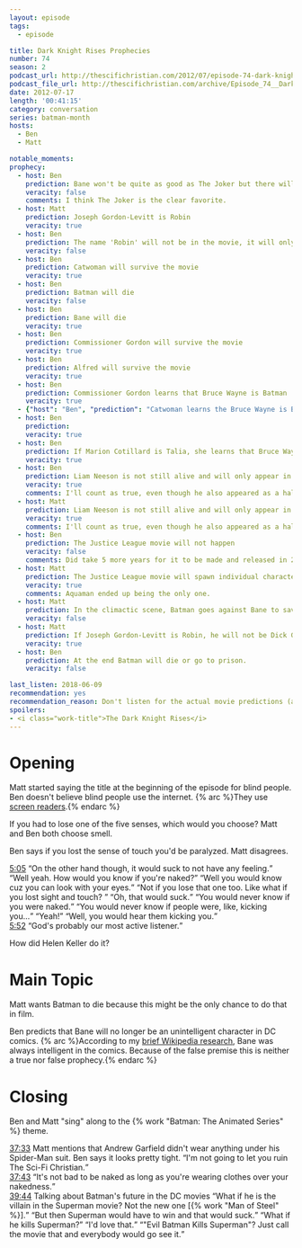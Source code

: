 ```yaml
---
layout: episode
tags:
  - episode

title: Dark Knight Rises Prophecies
number: 74
season: 2
podcast_url: http://thescifichristian.com/2012/07/episode-74-dark-knight-rises-prophecies/
podcast_file_url: http://thescifichristian.com/archive/Episode_74__Dark_Knight_Rises_Prophe.mp3
date: 2012-07-17
length: '00:41:15'
category: conversation
series: batman-month
hosts:
  - Ben
  - Matt

notable_moments:
prophecy:
  - host: Ben
    prediction: Bane won't be quite as good as The Joker but there will be substantial internet debate about it.
    veracity: false
    comments: I think The Joker is the clear favorite.
  - host: Matt
    prediction: Joseph Gordon-Levitt is Robin
    veracity: true
  - host: Ben
    prediction: The name 'Robin' will not be in the movie, it will only be hinted that Joseph Gordon-Levitt was a Robin-type character.
    veracity: false
  - host: Ben
    prediction: Catwoman will survive the movie
    veracity: true
  - host: Ben
    prediction: Batman will die
    veracity: false
  - host: Ben
    prediction: Bane will die
    veracity: true
  - host: Ben
    prediction: Commissioner Gordon will survive the movie
    veracity: true
  - host: Ben
    prediction: Alfred will survive the movie
    veracity: true
  - host: Ben
    prediction: Commissioner Gordon learns that Bruce Wayne is Batman
    veracity: true
  - {"host": "Ben", "prediction": "Catwoman learns the Bruce Wayne is Batman", "veracity": true, "comments": ""}
  - host: Ben
    prediction: 
    veracity: true
  - host: Ben
    prediction: If Marion Cotillard is Talia, she learns that Bruce Wayne is Batman
    veracity: true
  - host: Ben
    prediction: Liam Neeson is not still alive and will only appear in flashbacks.
    veracity: true
    comments: I'll count as true, even though he also appeared as a hallucination.
  - host: Matt
    prediction: Liam Neeson is not still alive and will only appear in flashbacks.
    veracity: true
    comments: I'll count as true, even though he also appeared as a hallucination.
  - host: Ben
    prediction: The Justice League movie will not happen
    veracity: false
    comments: Did take 5 more years for it to be made and released in 2017
  - host: Matt
    prediction: The Justice League movie will spawn individual character movies
    veracity: true
    comments: Aquaman ended up being the only one.
  - host: Matt
    prediction: In the climactic scene, Batman goes against Bane to save someone and they both die.
    veracity: false
  - host: Matt
    prediction: If Joseph Gordon-Levitt is Robin, he will not be Dick Grayson or any of the existing Robins.
    veracity: true
  - host: Ben
    prediction: At the end Batman will die or go to prison.
    veracity: false

last_listen: 2018-06-09
recommendation: yes
recommendation_reason: Don't listen for the actual movie predictions (although those are fun), listen for the zaniness. 
spoilers: 
- <i class="work-title">The Dark Knight Rises</i>
---
```

# Opening
Matt started saying the title at the beginning of the episode for blind people. Ben doesn't believe blind people use the internet. {% arc %}They use <a href="https://en.m.wikipedia.org/wiki/Screen_reader">screen readers</a>.{% endarc %}

If you had to lose one of the five senses, which would you choose? Matt and Ben both choose smell. 

Ben says if you lost the sense of touch you'd be paralyzed. Matt disagrees. 

<div class="quote">
  <a class="timestamp tag is-medium is-rounded is-primary" href="http://thescifichristian.com/2012/07/episode-74-dark-knight-rises-prophecies/#t=5:05">5:05</a>
  <span class="quote-context is-size-6"></span>
  <q class="matt">On the other hand though, it would suck to not have any feeling.</q>
  <q class="ben">Well yeah. How would you know if you're naked?</q>
  <q class="matt">Well you would know cuz you can look with your eyes.</q>
  <q class="ben">Not if you lose that one too. Like what if you lost sight and touch? </q>
  <q class="matt">Oh, that would suck.</q>
  <q class="ben">You would never know if you were naked.</q>
  <q class="matt">You would never know if people were, like, kicking you...</q>
  <q class="ben">Yeah!</q>
  <q class="ben">Well, you would hear them kicking you.</q>
</div>

<div class="quote">
  <a class="timestamp tag is-medium is-rounded is-primary" href="http://thescifichristian.com/2012/07/episode-74-dark-knight-rises-prophecies/#t=5:52">5:52</a>
  <q class="matt">God's probably our most active listener.</q>
</div>

How did Helen Keller do it? 



# Main Topic
Matt wants Batman to die because this might be the only chance to do that in film.

Ben predicts that Bane will no longer be an unintelligent character in DC comics. {% arc %}According to my <a href="https://en.m.wikipedia.org/wiki/Bane_(DC_Comics)">brief Wikipedia research</a>, Bane was always intelligent in the comics. Because of the false premise this is neither a true nor false prophecy.{% endarc %}



# Closing
Ben and Matt "sing" along to the {% work "Batman: The Animated Series" %} theme. 

<div class="quote">
  <a class="timestamp tag is-medium is-rounded is-primary" href="http://thescifichristian.com/2012/07/episode-74-dark-knight-rises-prophecies/#t=37:33">37:33</a>
  <span class="quote-context is-size-6">Matt mentions that Andrew Garfield didn't wear anything under his Spider-Man suit. Ben says it looks pretty tight.</span>
  <q class="matt">I'm not going to let you ruin The Sci-Fi Christian.</q>
</div>

<div class="quote">
  <a class="timestamp tag is-medium is-rounded is-primary" href="http://thescifichristian.com/2012/07/episode-74-dark-knight-rises-prophecies/#t=37:43">37:43</a>
  <q class="matt">It's not bad to be naked as long as you're wearing clothes over your nakedness.</q>
</div>

<div class="quote">
  <a class="timestamp tag is-medium is-rounded is-primary" href="http://thescifichristian.com/2012/07/episode-74-dark-knight-rises-prophecies/#t=39:44">39:44</a>
  <span class="quote-context is-size-6">Talking about Batman's future in the DC movies</span>
  <q class="matt">What if he is the villain in the Superman movie? Not the new one [{% work "Man of Steel" %}].</q>
  <q class="ben">But then Superman would have to win and that would suck.</q>
  <q class="matt">What if he kills Superman?</q>
  <q class="ben">I'd love that.</q>
  <q class="matt">"Evil Batman Kills Superman"? Just call the movie that and everybody would go see it.</q>
</div>